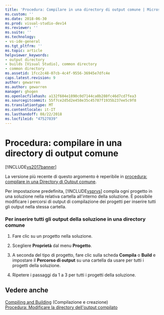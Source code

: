 ```yaml
---
title: 'Procedura: Compilare in una directory di output comune | Microsoft Docs'
ms.custom: ''
ms.date: 2018-06-30
ms.prod: visual-studio-dev14
ms.reviewer: ''
ms.suite: ''
ms.technology:
- vs-ide-general
ms.tgt_pltfrm: ''
ms.topic: article
helpviewer_keywords:
- output directory
- builds [Visual Studio], common directory
- common directory
ms.assetid: 1fcc2c48-07cb-4c4f-9556-36945e7dfc4e
caps.latest.revision: 9
author: gewarren
ms.author: gewarren
manager: ghogen
ms.openlocfilehash: a132f604e1890c0d7144ca0b280fc46d7cd7fea3
ms.sourcegitcommit: 55f7ce2d5d2e458e35c45787f1935b237ee5c9f8
ms.translationtype: MT
ms.contentlocale: it-IT
ms.lasthandoff: 08/22/2018
ms.locfileid: "47527839"
---
```

# <a name="how-to-build-to-a-common-output-directory"></a>Procedura: compilare in una directory di output comune
[!INCLUDE[vs2017banner](../includes/vs2017banner.md)]

La versione più recente di questo argomento è reperibile in [procedura: compilare in una Directory di Output comune](https://docs.microsoft.com/visualstudio/ide/how-to-build-to-a-common-output-directory).  
  
Per impostazione predefinita, [!INCLUDE[vsprvs](../includes/vsprvs-md.md)] compila ogni progetto in una soluzione nella relativa cartella all'interno della soluzione. È possibile modificare i percorsi di output di compilazione dei progetti per inserire tutti gli output nella stessa cartella.  
  
### <a name="to-place-all-solution-outputs-in-a-common-directory"></a>Per inserire tutti gli output della soluzione in una directory comune  
  
1.  Fare clic su un progetto nella soluzione.  
  
2.  Scegliere **Proprietà** dal menu **Progetto**.  
  
3.  A seconda del tipo di progetto, fare clic sulla scheda **Compila** o **Build** e impostare il **Percorso di output** su una cartella da usare per tutti i progetti della soluzione.  
  
4.  Ripetere i passaggi da 1 a 3 per tutti i progetti della soluzione.  
  
## <a name="see-also"></a>Vedere anche  
 [Compiling and Building](../ide/compiling-and-building-in-visual-studio.md)  (Compilazione e creazione)  
 [Procedura: Modificare la directory dell'output compilato](../ide/how-to-change-the-build-output-directory.md)



